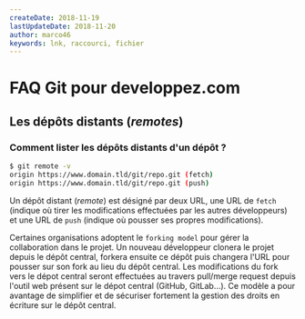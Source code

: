 ```yaml
---
createDate: 2018-11-19
lastUpdateDate: 2018-11-20
author: marco46
keywords: lnk, raccourci, fichier
---
```


# FAQ Git pour developpez.com

## Les dépôts distants (*remotes*)

### Comment lister les dépôts distants d'un dépôt ?

```bash
$ git remote -v
origin https://www.domain.tld/git/repo.git (fetch)
origin https://www.domain.tld/git/repo.git (push)
```

Un dépôt distant (*remote*) est désigné par deux URL, une URL de `fetch` (indique où tirer les modifications effectuées par les autres développeurs) et une URL de `push` (indique où pousser ses propres modifications).

Certaines organisations adoptent le `forking model` pour gérer la collaboration dans le projet. Un nouveau développeur clonera le projet depuis le dépôt central, forkera ensuite ce dépôt puis changera l'URL pour pousser sur son fork au lieu du dépôt central. Les modifications du fork vers le dépot central seront effectuées au travers pull/merge request depuis l'outil web présent sur le dépot central (GitHub, GitLab...). Ce modèle a pour avantage de simplifier et de sécuriser fortement la gestion des droits en écriture sur le dépôt central.
